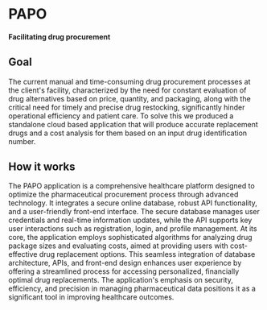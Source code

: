 # PAPO
#### Facilitating drug procurement

## Goal
The current manual and time-consuming drug procurement processes at the client's facility, characterized by the need for constant evaluation of drug alternatives based on price, quantity, and packaging, along with the critical need for timely and precise drug restocking, significantly hinder operational efficiency and patient care. To solve this we produced a standalone cloud based application that will produce accurate replacement drugs and a cost analysis for them based on an input drug identification number.

## How it works
The PAPO application is a comprehensive healthcare platform designed to optimize the pharmaceutical procurement process through advanced technology. It integrates a secure online database, robust API functionality, and a user-friendly front-end interface. The secure database manages user credentials and real-time information updates, while the API supports key user interactions such as registration, login, and profile management. At its core, the application employs sophisticated algorithms for analyzing drug package sizes and evaluating costs, aimed at providing users with cost-effective drug replacement options. This seamless integration of database architecture, APIs, and front-end design enhances user experience by offering a streamlined process for accessing personalized, financially optimal drug replacements. The application's emphasis on security, efficiency, and precision in managing pharmaceutical data positions it as a significant tool in improving healthcare outcomes.


<!--

**Here are some ideas to get you started:**

🙋‍♀️ A short introduction - what is your organization all about?
🌈 Contribution guidelines - how can the community get involved?
👩‍💻 Useful resources - where can the community find your docs? Is there anything else the community should know?
🍿 Fun facts - what does your team eat for breakfast?
🧙 Remember, you can do mighty things with the power of [Markdown](https://docs.github.com/github/writing-on-github/getting-started-with-writing-and-formatting-on-github/basic-writing-and-formatting-syntax)
-->
